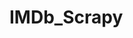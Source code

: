 # IMDb_Scrapy
<!--  first practice program

 2023/6/15 
   修正bug:
      1.集數的圖片bug修復
      2.單集介紹頁面，若只有 stars 的話，輸出後star的第一個會跑到director那邊bug修復
      3.多集數最後資料儲存會被覆蓋bug
   新增功能:
      1.影集功能新增-全集數資料蒐集
 2023/6/16 
   新增功能:
      1.影集和電影合併 -->
